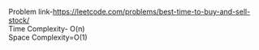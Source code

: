 Problem link-https://leetcode.com/problems/best-time-to-buy-and-sell-stock/ </br>
Time Complexity- O(n)  </br>
Space Complexity=O(1)
